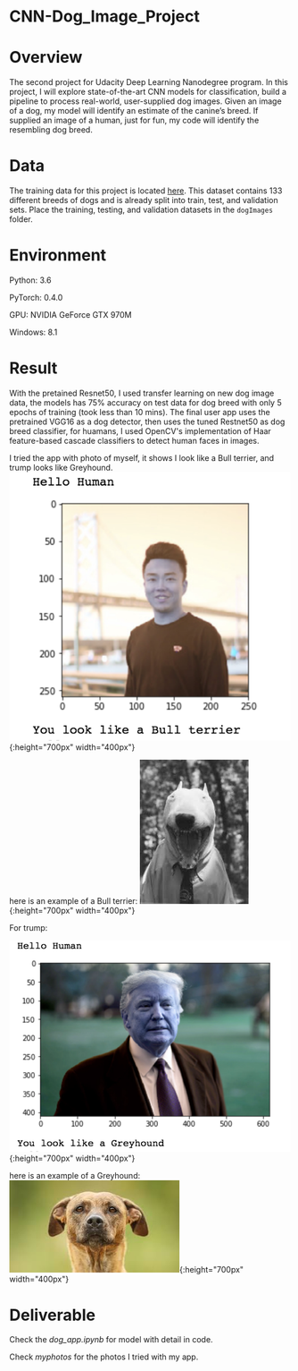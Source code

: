 # CNN-Dog_Image_Project
[//]: # (Image References)

[image1]: ./result/me.png "me"
[image2]: ./result/bullterrier.jpeg "melike"
[image3]: ./result/trump.png "trump"
[image4]: ./result/greyhound.jpeg "trumplike"

# Overview
The second project for Udacity Deep Learning Nanodegree program. In this project, I will explore state-of-the-art CNN models for classification, build a pipeline to process real-world, user-supplied dog images. Given an image of a dog, my model will identify an estimate of the canine’s breed. If supplied an image of a human, just for fun, my code will identify the resembling dog breed.

# Data
The training data for this project is located [here](https://s3-us-west-1.amazonaws.com/udacity-aind/dog-project/dogImages.zip). This dataset contains 133 different breeds of dogs and is already split into train, test, and validation sets. Place the training, testing, and validation datasets in the `dogImages` folder.

# Environment
Python: 3.6

PyTorch: 0.4.0

GPU: NVIDIA GeForce GTX 970M

Windows: 8.1

# Result
With the pretained Resnet50, I used transfer learning on new dog image data, the models has 75% accuracy on test data for dog breed with only 5 epochs of training (took less than 10 mins). The final user app uses the pretrained VGG16 as a dog detector, then uses the tuned Restnet50 as dog breed classifier, for huamans, I used OpenCV's implementation of Haar feature-based cascade classifiers to detect human faces in images.

I tried the app with photo of myself, it shows I look like a Bull terrier, and trump looks like Greyhound.
![me][image1]{:height="700px" width="400px"}

here is an example of a Bull terrier:
![melike][image2]{:height="700px" width="400px"}

For trump:

![trump][image3]{:height="700px" width="400px"}

here is an example of a Greyhound:
![trumplike][image4]{:height="700px" width="400px"}

# Deliverable
Check the *dog_app.ipynb* for model with detail in code.

Check *myphotos* for the photos I tried with my app.
